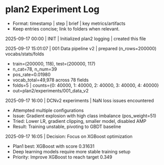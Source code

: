 # plan2 Experiment Log

- Format: timestamp | step | brief | key metrics/artifacts
- Keep entries concise; link to folders when relevant.

2025-09-17 00:00 | INIT | Initialized plan2 logging | created this file

2025-09-17 15:01:07 | 001 Data pipeline v2 | prepared (n_rows=200000) vocabs/stats/folds
  - train=(200000, 118), test=(200000, 117)
  - n_cat=78, n_num=39
  - pos_rate=0.01980
  - vocab_total=49,978 across 78 fields
  - folds=5 | counts={0: 40000, 1: 40000, 2: 40000, 3: 40000, 4: 40000}
  - out=plan2/experiments/001_data_v2

2025-09-17 16:00 | DCNv2 experiments | NaN loss issues encountered
  - Attempted multiple configurations
  - Issue: Gradient explosion with high class imbalance (pos_weight=51)
  - Tried: Lower LR, gradient clipping, smaller model, disabled AMP
  - Result: Training unstable, pivoting to GBDT baseline

2025-09-17 16:05 | Decision: Focus on XGBoost optimization
  - Plan1 best: XGBoost with score 0.31631
  - Deep learning models require more stable training setup
  - Priority: Improve XGBoost to reach target 0.349

